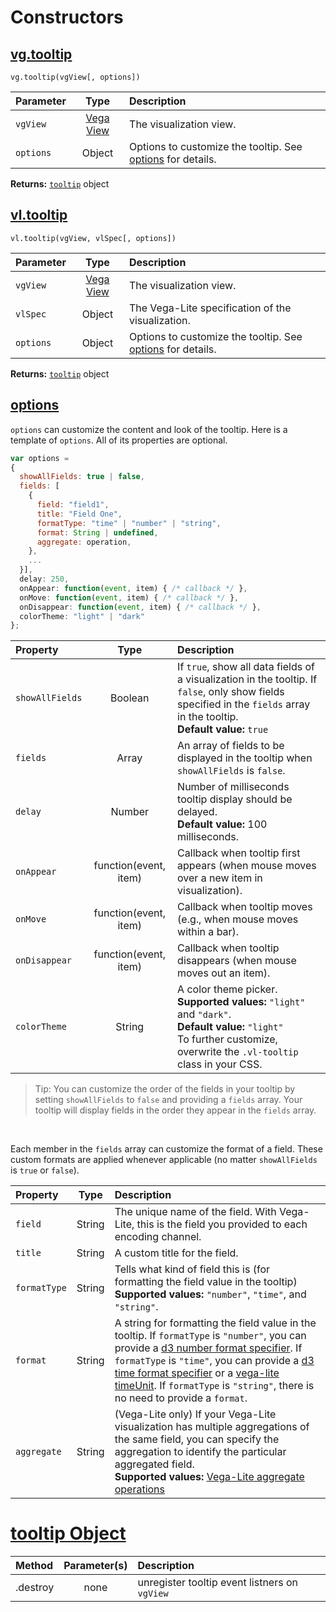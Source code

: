# Constructors

## [vg.tooltip](#vgtooltip)

`vg.tooltip(vgView[, options])`

| Parameter       | Type           | Description     |
| :-------------- |:--------------:| :-------------- |
| `vgView`        | [Vega View](https://github.com/vega/vega/wiki/Runtime#view-component-api) | The visualization view. |
| `options`       | Object         | Options to customize the tooltip. See [options](#options) for details. |

__Returns:__ [`tooltip`](#tooltip) object

## [vl.tooltip](#vltooltip)

`vl.tooltip(vgView, vlSpec[, options])`

| Parameter       | Type           | Description     |
| :-------------- |:--------------:| :-------------- |
| `vgView`        | [Vega View](https://github.com/vega/vega/wiki/Runtime#view-component-api) | The visualization view. |
| `vlSpec`        | Object         | The Vega-Lite specification of the visualization. |
| `options`       | Object         | Options to customize the tooltip. See [options](#options) for details. |

__Returns:__ [`tooltip`](#tooltip) object

## [options](#options)

`options` can customize the content and look of the tooltip. Here is a template of `options`. All of its properties are optional.

```js
var options =
{
  showAllFields: true | false,
  fields: [
    {
      field: "field1",
      title: "Field One",
      formatType: "time" | "number" | "string",
      format: String | undefined,
      aggregate: operation,
    },
    ...
  }],
  delay: 250,
  onAppear: function(event, item) { /* callback */ },
  onMove: function(event, item) { /* callback */ },
  onDisappear: function(event, item) { /* callback */ },
  colorTheme: "light" | "dark"
};
```

| Property        | Type           | Description     |
| :-------------- |:--------------:| :-------------- |
| `showAllFields` | Boolean        | If `true`, show all data fields of a visualization in the tooltip. If `false`, only show fields specified in the `fields` array in the tooltip. <br>__Default value:__ `true`|
| `fields`        | Array          | An array of fields to be displayed in the tooltip when `showAllFields` is `false`. |
| `delay`         | Number         | Number of milliseconds tooltip display should be delayed. <br>__Default value:__ 100 milliseconds.|
| `onAppear`      | function(event, item) | Callback when tooltip first appears (when mouse moves over a new item in visualization). |
| `onMove`        | function(event, item) | Callback when tooltip moves (e.g., when mouse moves within a bar). |
| `onDisappear`   | function(event, item) | Callback when tooltip disappears (when mouse moves out an item). |
| `colorTheme`    | String         | A color theme picker. <br>__Supported values:__ `"light"` and `"dark"`. <br>__Default value:__ `"light"` <br>To further customize, overwrite the `.vl-tooltip` class in your CSS. |

> Tip: You can customize the order of the fields in your tooltip by setting `showAllFields` to `false` and providing a `fields` array. Your tooltip will display fields in the order they appear in the `fields` array.

<br>

Each member in the `fields` array can customize the format of a field. These custom formats are applied whenever applicable (no matter `showAllFields` is `true` or `false`).

| Property        | Type           | Description     |
| :-------------- |:--------------:| :-------------- |
| `field`         | String         | The unique name of the field. With Vega-Lite, this is the field you provided to each encoding channel. |
| `title`         | String         | A custom title for the field. |
| `formatType`    | String         | Tells what kind of field this is (for formatting the field value in the tooltip) <br>__Supported values:__ `"number"`, `"time"`, and `"string"`. |
| `format`        | String         | A string for formatting the field value in the tooltip. If `formatType` is `"number"`, you can provide a [d3 number format specifier](https://github.com/mbostock/d3/wiki/Formatting). If `formatType` is `"time"`, you can provide a [d3 time format specifier](https://github.com/mbostock/d3/wiki/Time-Formatting) or a [vega-lite timeUnit](https://vega.github.io/vega-lite/docs/timeunit.html). If `formatType` is `"string"`, there is no need to provide a `format`. |
| `aggregate`     | String         | (Vega-Lite only) If your Vega-Lite visualization has multiple aggregations of the same field, you can specify the aggregation to identify the particular aggregated field. <br>__Supported values:__ [Vega-Lite aggregate operations](https://vega.github.io/vega-lite/docs/aggregate.html#supported-aggregation-operations)|

# [tooltip Object](#tooltip)

| Method          | Parameter(s)   | Description     |
| :-------------- |:--------------:| :-------------- |
| .destroy        | none           | unregister tooltip event listners on `vgView` |
